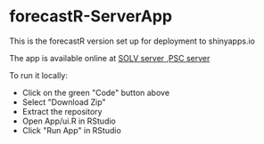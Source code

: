 # forecastR-ServerApp
This is the forecastR version set up for deployment to shinyapps.io



The app is available online at [SOLV server ](https://solv-code.shinyapps.io/forecastr/),[PSC server ](https://psc1.shinyapps.io/ForecastR/)

To run it locally:

* Click on the green "Code" button above
* Select "Download Zip"
* Extract the repository
* Open App/ui.R in RStudio
* Click "Run App" in RStudio
